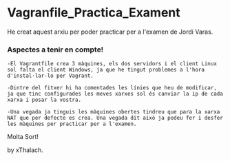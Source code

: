 # Vagranfile_Practica_Exament
He creat aquest arxiu per poder practicar per a l'examen de Jordi Varas.

### Aspectes a tenir en compte!

`-El Vagrantfile crea 3 màquines, els dos servidors i el client Linux sol falta el client Windows, ja que he tingut problemes a l'hora d'instal·lar-lo per Vagrant.`

`-Dintre del fitxer hi ha comentades les línies que heu de modificar, ja que tinc configurades les meves xarxes sol és canviar la ip de cada xarxa i posar la vostra.`

`-Una vegada ja tinguis les màquines obertes tindreu que para la xarxa NAT que per defecte es crea. Una vegada dit això ja podeu fer i desfer les màquines per practicar per a l'examen.`

Molta Sort!

by xThalach.
